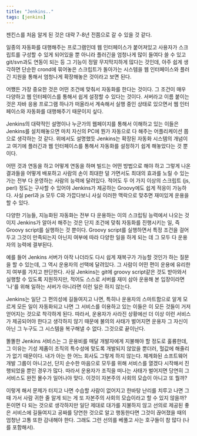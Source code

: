 ```yaml
---
title: "Jenkins.."
tags: [jenkins]
---
```


젠킨스를 처음 알게 된 것은 대략 7-8년 전쯤으로 갈 수 있을 것 같다. 

일종의 자동화를 대행해주는 프로그램인데 웹 인터페이스가 붙어져있고 사용자가 스크립트를 구성할 수 있게 되어있을 뿐 아니라 플러긴을 엄청나게 많이 들여다 쓸 수 있고 git/svn과도 연동이 되는 등 그 기능이 정말 무지막지하게 많다는 것인데, 아주 쉽게 생각하면 단순한 crond에 묶어놓은 스크립트가 돌아가는 시스템을 웹 인터페이스와 플러긴 지원을 통해서 엄청나게 확장해놓은 것이라고 보면 된다.

어쨌든 가장 중요한 것은 어떤 조건에 맞춰서 자동화를 한다는 것이다. 그 조건이 매우 다양하고 웹 인터페이스를 통해서 쉽게 설정할 수 있다는 것이다. 서버라고 이름 붙이는 것은 자바 응용 프로그램 하나가 떠올라서 계속해서 실행 중인 상태로 있으면서 웹 인터페이스와 자동화를 대행해주기 때문이지 싶다. 

Jenkins의 대략적인 설명이나 누군가의 웹페이지를 통해서 이해하고 있는 이들은 Jenkins를 설치해놓으면 마치 자신의 PC에 뭔가 자동으로 다 해주는 어플리케이션 쯤으로 생각하는 것 같다. 위에서도 설명했듯 Jenkins는 확장된 자동화 시스템의 개념이고 여기에 플러긴과 웹 인터페이스를 통해서 자동화를 설정하기 쉽게 해놓았다는 것 뿐이다.

어떤 것과 연동을 하고 어떻게 연동을 하며 빌드는 어떤 방법으로 해야 하고 그렇게 나온 결과들을 어떻게 배포하고 사람의 손이 최대한 덜 가면서도 최대의 효과를 노릴 수 있는가는 전부 다 운영하는 사람의 능력에 달려있다. 적어도 두 어 가지 이상의 스크립트 (js, perl) 정도는 구사할 수 있어야 Jenkins가 제공하는 Groovy에도 쉽게 적응이 가능하다. 사실 perl과 js 모두 C와 가깝다보니 사실 이러한 맥락으로 맞추면 재미있게 운용을 할 수 있다.

다양한 기능들, 지능화된 자동화는 전부 다 운용하는 이의 스크립팅 능력에서 나오는 것이지 Jenkins가 알아서 해주는 것은 단지 조건에 맞춰 자동화를 진행시키는 일, 즉 Groovy script를 실행하는 것 뿐이다. Groovy script를 실행하면서 특정 조건을 걸어두고 그것이 만족되는지 아닌지 여부에 따라 다양한 일을 하게 되는 데 그 모두 다 운용자의 능력에 결부된다.

예를 들어 Jenkins 서버가 아작 나더라도 다시 쉽게 재복구가 가능할 것인가 하는 질문을 할 수 있는데, 그 역시 운용자의 선택에 달려있다. 그 사람이 어떤 편이 운용에 유리한지 여부를 가지고 판단한다. 사실 Jenkins는 git에 groovy script같은 것도 받아와서 실행할 수 있도록 지원하지만, 적어도 스스로 서버를 재미 삼아 운용해 본 입장이라면 '나'를 위해 일하는 서버가 아니라면 이런 일은 하지 않는다. 

Jenkins는 일단 그 편의성에 길들여지고 나면, 특히나 운용자의 스마트함으로 알게 모르게 모든 일이 자동화되고 나면 그 서비스를 이용하고 있는 이들은 이 모든 것들이 거저 얻어지는 것으로 착각하게 된다. 따라서, 운용자가 사라진 상황에선 더 이상 이런 서비스가 제공되어야 한다고 생각하지 않기 때문에 불의의 사태가 벌어지면 운용자 그 자신이 아닌 그 누구도 그 시스템을 복구해낼 수 없다. 그것으로 끝이난다.

똘똘한 Jenkins 서비스는 그 운용비를 매달 개발자에게 지불해야 할 정도로 훌륭한데, 그 이유는 기성 제품이 조직의 특수성에 맞도록 개발되지 않았을 뿐더러, 헐값에 해줄리가 없기 때문이다. 내가 아는 한 어느 회사도 그렇게 하지 않는다. 체계화된 소프트웨어 개발 그룹이 아니고선, 단지 순수한 마음으로 모두를 위해 서비스를 열겠다 시작해서 진행되었을 뿐인 경우가 많다. 따라서 운용자가 조직을 떠나는 사태가 벌어지면 당연히 그 서비스도 완전 몰수가 일어나야 맞다. 이것이 자본주의 사회의 모습이 아니고 또 뭘까?

이렇게 해서 문제가 터지고 나면 수습할 사람이 없어지고 한바탕 난리를 치루고 나면 그 때 가서 사람 귀한 줄 알게 되는 게 또 자본주의 사회의 모습이라고 할 수 있지 않을까? 돈이면 다 되는 것으로 생각하지만 일단 제대로 대가를 지불하지 않고 선의로 제공된 좋은 서비스에 길들여지고 공짜를 당연한 것으로 알고 행동한다면 그것이 끊어졌을 때의 엄청난 고통 또한 감내해야 한다. 그래도 그런 선의를 베풀고 사는 호구들이 참 많다 (나를 포함해서). 